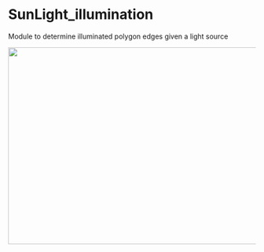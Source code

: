 # SunLight_illumination
 Module to determine illuminated polygon edges given a light source

<img src="https://github.com/bharath-kamath705/SunLight_illumination/blob/master/anim.gif" width="800" height="400"/>
